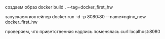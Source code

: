 создаем образ docker build . --tag=docker_first_hw

запускаем контейнер docker run -d -p 8080:80 --name=nginx_new docker_first_hw

проверяем, что приветственная надпись поменялась curl localhost:8080